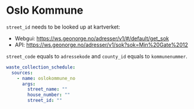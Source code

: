 # Oslo Kommune

`street_id` needs to be looked up at kartverket:

- Webgui: https://ws.geonorge.no/adresser/v1/#/default/get_sok
- API: https://ws.geonorge.no/adresser/v1/sok?sok=Min%20Gate%2012

`street_code` equals to `adressekode` and `county_id` equals to `kommunenummer`.

```yaml
waste_collection_schedule:
  sources:
    - name: oslokommune_no
      args:
        street_name: ""
        house_number: ""
        street_id: ""
```
